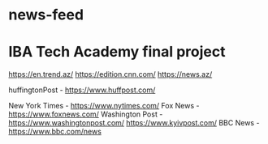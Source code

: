 # news-feed
# IBA Tech Academy final project

https://en.trend.az/
https://edition.cnn.com/
https://news.az/

huffingtonPost - https://www.huffpost.com/

New York Times - https://www.nytimes.com/
Fox News - https://www.foxnews.com/
Washington Post - https://www.washingtonpost.com/
https://www.kyivpost.com/
BBC News - https://www.bbc.com/news
